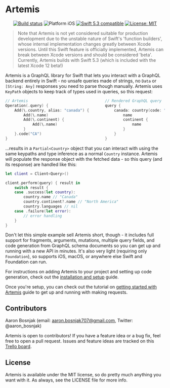 # Artemis

<p align="center">
<a href="https://travis-ci.com/Saelyria/Artemis"><img src="https://travis-ci.com/Saelyria/Artemis.svg?branch=master&style=flat-square" alt="Build status" /></a>
<img src="https://img.shields.io/badge/platform-iOS-blue.svg?style=flat-square" alt="Platform iOS" />
<a href="https://developer.apple.com/swift"><img src="https://img.shields.io/badge/swift5.3-compatible-4BC51D.svg?style=flat-square" alt="Swift 5.3 compatible" /></a>
<a href="https://raw.githubusercontent.com/Saelyria/Artemis/master/LICENSE"><img src="http://img.shields.io/badge/license-MIT-blue.svg?style=flat-square" alt="License: MIT" /></a>
</p>

> Note that Artemis is not yet considered suitable for production development due to the unstable nature of Swift's 'function builders', 
whose internal implementation changes greatly between Xcode versions. Until this Swift feature is officially implemented, Artemis can
break between Xcode versions and should be considered 'beta'. Currently, Artemis builds with Swift 5.3 (which is included with the latest 
Xcode 12 beta!)

Artemis is a GraphQL library for Swift that lets you interact with a GraphQL backend entirely in Swift - no unsafe queries made of strings,
no `Data` or `[String: Any]` responses you need to parse though manually. Artemis uses `KeyPath` objects to keep track of types used 
in queries, so this request:

```swift
// Artemis                                  // Rendered GraphQL query
Operation(.query) {                         query {
    Add(\.country, alias: "canada") {           canada: country(code: "CA") {
        Add(\.name)                                 name
        Add(\.continent) {                          continent {
            Add(\.name)                                 name
        }                                           }
    }.code("CA")                                }
}                                           }
```

...results in a `Partial<Country>` object that you can interact with using the same keypaths and type inference as a normal `Country` 
instance. Artemis will populate the response object with the fetched data - so this query (and its response) are handled like this:

```swift
let client = Client<Query>()

client.perform(query) { result in
    switch result {
    case .success(let country):
        country.name // "Canada"
        country.continent?.name // "North America"
        country.languages // nil
    case .failure(let error):
        // error handling
    }
}
```

Don't let this simple example sell Artemis short, though - it includes full support for fragments, arguments, mutations, multiple query fields, 
and code generation from GraphQL schema documents so you can get up and running with a new API in minutes. It's also very light 
(requiring only `Foundation`), so supports iOS, macOS, or anywhere else Swift and Foundation can run.

For instructions on adding Artemis to your project and setting up code generation, check out the [installation and setup](https://github.com/Saelyria/Artemis/tree/master/InstallationSetup.md) guide.

Once you're setup, you can check out the tutorial on [getting started with Artemis](https://github.com/Saelyria/Artemis/tree/master/GettingStarted.md)
guide to get up and running with making requests.

## Contributors

Aaron Bosnjak (email: aaron.bosnjak707@gmail.com, Twitter: @aaron_bosnjak)

Artemis is open to contributors! If you have a feature idea or a bug fix, feel free to open a pull request. Issues and feature ideas are tracked on
this [Trello board](https://trello.com/b/iDjeDfov/artemis).

## License

Artemis is available under the MIT license, so do pretty much anything you want with it. As always, see the LICENSE file for more info.
